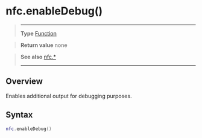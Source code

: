 # nfc.enableDebug()

> --------------------- ------------------------------------------------------------------------------------------
> __Type__              [Function](https://docs.coronalabs.com/api/type/Function.html)

> __Return value__      none

> __See also__          [nfc.*](/plugin/nfc/index.md)
> --------------------- ------------------------------------------------------------------------------------------

## Overview

Enables additional output for debugging purposes.

## Syntax
```lua
nfc.enableDebug()
```